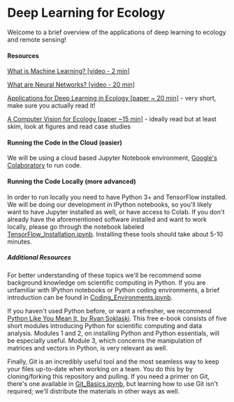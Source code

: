 # Deep Learning for Ecology

Welcome to a brief overview of the applications of deep learning to ecology and remote sensing!

#### Resources
[What is Machine Learning? [video - 2 min]](https://www.youtube.com/watch?v=f_uwKZIAeM0)

[What are Neural Networks? [video - 20 min]](https://www.youtube.com/watch?v=aircAruvnKk)

[Applications for Deep Learning in Ecology [paper ~ 20 min]](https://www.biorxiv.org/content/biorxiv/early/2018/05/30/334854.full.pdf) - very short, make sure you actually read it!

[A Computer Vision for Ecology [paper ~15 min]](https://besjournals.onlinelibrary.wiley.com/doi/pdf/10.1111/1365-2656.12780
) - ideally read but at least skim, look at figures and read case studies

#### Running the Code in the Cloud (easier)
We will be using a cloud based Jupyter Notebook environment, [Google's Colaboratory](https://research.google.com/colaboratory/unregistered.html) to run code. 

#### Running the Code Locally (more advanced)
In order to run locally you need to have Python 3+ and TensorFlow installed. We will be doing our development in IPython notebooks, so you'll likely want to have Jupyter installed as well, or have access to Colab. If you don't already have the aforementioned software installed and want to work locally, please go through the notebook labeled [TensorFlow_Installation.ipynb](https://github.com/patrickcgray/deep_learning_ecology/blob/master/Tensorflow_Installation.ipynb). Installing these tools should take about 5-10 minutes.

##### Additional Resources
For better understanding of these topics we'll be recommend some background knowledge om scientific computing in Python. If you are unfamiliar with IPython notebooks or Python coding environments, a brief introduction can be found in [Coding_Environments.ipynb](https://github.com/patrickcgray/deep_learning_ecology/blob/master/Coding_Environments.ipynb).

If you haven't used Python before, or want a refresher, we recommend [Python Like You Mean It, by Ryan Soklaski](https://www.pythonlikeyoumeanit.com/). This free e-book consists of five short modules introducing Python for scientific computing and data analysis. Modules 1 and 2, on installing Python and Python essentials, will be especially useful. Module 3, which concerns the manipulation of matrices and vectors in Python, is very relevant as well.

Finally, Git is an incredibly useful tool and the most seamless way to keep your files up-to-date when working on a team. You do this by by cloning/forking this repository and pulling. If you need a primer on Git, there's one available in [Git_Basics.ipynb](https://github.com/patrickcgray/deep_learning_ecology/blob/master/Git_Basics.ipynb), but learning how to use Git isn't required; we'll distribute the materials in other ways as well.

